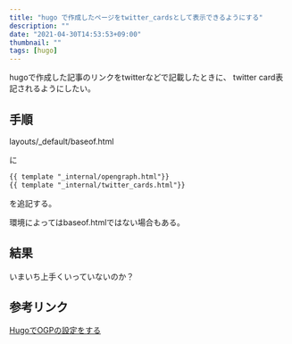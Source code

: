 ```yaml
---
title: "hugo で作成したページをtwitter_cardsとして表示できるようにする"
description: ""
date: "2021-04-30T14:53:53+09:00"
thumbnail: ""
tags: [hugo]
---
```


hugoで作成した記事のリンクをtwitterなどで記載したときに、
twitter card表記されるようにしたい。

## 手順

layouts/_default/baseof.html

に
```html
{{ template "_internal/opengraph.html"}}
{{ template "_internal/twitter_cards.html"}}
```
を追記する。

環境によってはbaseof.htmlではない場合もある。

## 結果
いまいち上手くいっていないのか？

## 参考リンク
[HugoでOGPの設定をする](https://miyahara.hikaru.dev/posts/20200319/)